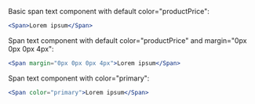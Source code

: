 Basic span text component with default color="productPrice":

```jsx
<Span>Lorem ipsum</Span>
```

Span text component with default color="productPrice" and margin="0px 0px 0px 4px":

```jsx
<Span margin="0px 0px 0px 4px">Lorem ipsum</Span>
```

Span text component with color="primary":

```jsx
<Span color="primary">Lorem ipsum</Span>
```
